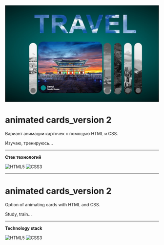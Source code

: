 [![Обложка к видео «animated cards_version 1»](./images/animated%20cards_version%202.jpg)](https://youtu.be/l9LO1XIkIZc)



# **animated cards_version 2**  


Вариант анимации карточек с помощью HTML и CSS.

Изучаю, тренируюсь...

---
**Стек технологий**

![HTML5](https://img.shields.io/badge/html5-%23E34F26.svg?style=for-the-badge&logo=html5&logoColor=white)   ![CSS3](https://img.shields.io/badge/css3-%231572B6.svg?style=for-the-badge&logo=css3&logoColor=white)


---
# **animated cards_version 2** 


Option of animating cards with HTML and CSS.

Study, train...

---
**Technology stack**

![HTML5](https://img.shields.io/badge/html5-%23E34F26.svg?style=for-the-badge&logo=html5&logoColor=white)   ![CSS3](https://img.shields.io/badge/css3-%231572B6.svg?style=for-the-badge&logo=css3&logoColor=white)